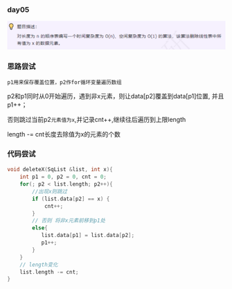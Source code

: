 ### day05

![img.png](img.png)

### 思路尝试

`p1用来保存覆盖位置，p2作for循环变量遍历数组`

p2和p1同时从0开始遍历，遇到非x元素，则让data[p2]覆盖到data[p1]位置, 并且p1++；

否则跳过当前p2`元素值为x`,并记录cnt++,继续往后遍历到上限length

length -= cnt长度去除值为x的元素的个数

### 代码尝试
```c++
void deleteX(SqList &list, int x){
    int p1 = 0, p2 = 0, cnt = 0;
    for(; p2 < list.length; p2++){
        //出现x则跳过
        if (list.data[p2] == x) {
            cnt++;
        }
        // 否则 将非x元素前移到p1处
        else{
           list.data[p1] = list.data[p2];
           p1++;
        }
    }
    // length变化
    list.length -= cnt;
}
```

